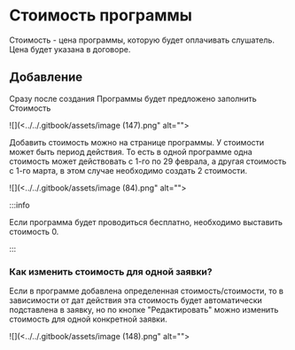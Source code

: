 # Стоимость программы

Стоимость - цена программы, которую будет оплачивать слушатель. Цена будет указана в договоре.

## Добавление

Сразу после создания Программы будет предложено заполнить Стоимость

![](<../../.gitbook/assets/image (147).png" alt=""><figcaption></figcaption></figure>

Добавить стоимость можно на странице программы. У стоимости может быть период действия. То есть в одной программе одна стоимость может действовать с 1-го по 29 феврала, а другая стоимость с 1-го марта, в этом случае необходимо создать 2 стоимости.

![](<../../.gitbook/assets/image (84).png" alt=""><figcaption></figcaption></figure>

:::info

Если программа будет проводиться бесплатно, необходимо выставить стоимость 0.

:::

### Как изменить стоимость для одной заявки?

Если в программе добавлена определенная стоимость/стоимости, то в зависимости от дат действия  эта стоимость будет автоматически  подставлена в заявку, но по кнопке "Редактировать" можно изменить стоимость для одной конкретной заявки.

![](<../../.gitbook/assets/image (148).png" alt=""><figcaption></figcaption></figure>

